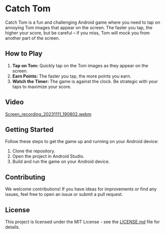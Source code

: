 # Catch Tom

Catch Tom is a fun and challenging Android game where you need to tap on annoying Tom images that appear on the screen. The faster you tap, the higher your score, but be careful – if you miss, Tom will mock you from another part of the screen.

## How to Play

1. **Tap on Tom:** Quickly tap on the Tom images as they appear on the screen.
2. **Earn Points:** The faster you tap, the more points you earn.
3. **Watch the Timer:** The game is against the clock. Be strategic with your taps to maximize your score.

## Video
[Screen_recording_20231111_190802.webm](https://github.com/erdemserhat/CatchTom/assets/116950260/94f173d2-d868-4d6c-9239-03a0f074de66)

## Getting Started

Follow these steps to get the game up and running on your Android device:

1. Clone the repository.
2. Open the project in Android Studio.
3. Build and run the game on your Android device.

## Contributing

We welcome contributions! If you have ideas for improvements or find any issues, feel free to open an issue or submit a pull request.

## License

This project is licensed under the MIT License - see the [LICENSE.md](LICENSE.md) file for details.
